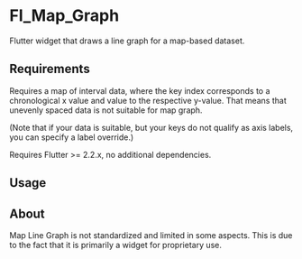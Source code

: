 # Fl_Map_Graph
Flutter widget that draws a line graph for a map-based dataset.

## Requirements
Requires a map of interval data, where the key index corresponds to a chronological x value and value to the respective y-value. That means that unevenly spaced data is not suitable for map graph. 

(Note that if your data is suitable, but your keys do not qualify as axis labels, you can specify a label override.)

Requires Flutter >= 2.2.x, no additional dependencies.

## Usage

## About
Map Line Graph is not standardized and limited in some aspects. This is due to the fact that it is primarily a widget for proprietary use.


